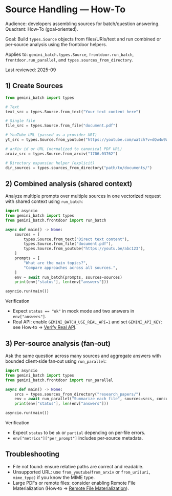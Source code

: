 # Source Handling — How‑To

Audience: developers assembling sources for batch/question answering. Quadrant: How‑To (goal‑oriented).

Goal: Build `types.Source` objects from files/URIs/text and run combined or per‑source analysis using the frontdoor helpers.

Applies to: `gemini_batch.types.Source`, `frontdoor.run_batch`, `frontdoor.run_parallel`, and `types.sources_from_directory`.

Last reviewed: 2025-09

## 1) Create Sources

```python
from gemini_batch import types

# Text
text_src = types.Source.from_text("Your text content here")

# Single file
file_src = types.Source.from_file("document.pdf")

# YouTube URL (passed as a provider URI)
yt_src = types.Source.from_youtube("https://youtube.com/watch?v=dQw4w9WgXcQ")

# arXiv id or URL (normalized to canonical PDF URL)
arxiv_src = types.Source.from_arxiv("1706.03762")

# Directory expansion helper (explicit)
dir_sources = types.sources_from_directory("path/to/documents/")
```

## 2) Combined analysis (shared context)

Analyze multiple prompts over multiple sources in one vectorized request with shared context using `run_batch`:

```python
import asyncio
from gemini_batch import types
from gemini_batch.frontdoor import run_batch

async def main() -> None:
    sources = [
        types.Source.from_text("Direct text content"),
        types.Source.from_file("document.pdf"),
        types.Source.from_youtube("https://youtu.be/abc123"),
    ]
    prompts = [
        "What are the main topics?",
        "Compare approaches across all sources.",
    ]
    env = await run_batch(prompts, sources=sources)
    print(env["status"], len(env["answers"]))

asyncio.run(main())
```

Verification

- Expect `status == "ok"` in mock mode and two answers in `env["answers"]`.
- Real API: enable `GEMINI_BATCH_USE_REAL_API=1` and set `GEMINI_API_KEY`; see How‑to → [Verify Real API](verify-real-api.md).

## 3) Per‑source analysis (fan‑out)

Ask the same question across many sources and aggregate answers with bounded client‑side fan‑out using `run_parallel`:

```python
import asyncio
from gemini_batch import types
from gemini_batch.frontdoor import run_parallel

async def main() -> None:
    srcs = types.sources_from_directory("research_papers/")
    env = await run_parallel("Summarize each file", sources=srcs, concurrency=4)
    print(env["status"], len(env["answers"]))

asyncio.run(main())
```

Verification

- Expect `status` to be `ok` or `partial` depending on per‑file errors.
- `env["metrics"]["per_prompt"]` includes per‑source metadata.

## Troubleshooting

- File not found: ensure relative paths are correct and readable.
- Unsupported URL: use `from_youtube`/`from_arxiv` or `from_uri(uri, mime_type)` if you know the MIME type.
- Large PDFs or remote files: consider enabling Remote File Materialization (How‑to → [Remote File Materialization](remote-file-materialization.md)).
